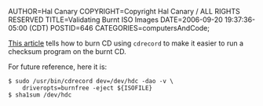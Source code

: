AUTHOR=Hal Canary
COPYRIGHT=Copyright Hal Canary / ALL RIGHTS RESERVED
TITLE=Validating Burnt ISO Images
DATE=2006-09-20 19:37:36-05:00 (CDT)
POSTID=646
CATEGORIES=computersAndCode;

[This article](http://www.sun.com/bigadmin/features/articles/burn_iso_images.html) tells how to burn CD using `cdrecord` to make it easier to run a checksum program on the burnt CD.

For future reference, here it is:

    
    $ sudo /usr/bin/cdrecord dev=/dev/hdc -dao -v \
    	driveropts=burnfree -eject ${ISOFILE}
    $ sha1sum /dev/hdc
